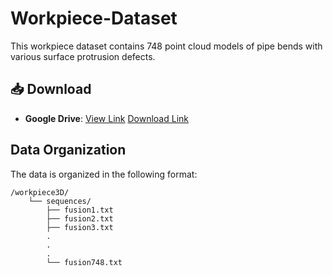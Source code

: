 # Workpiece-Dataset

This workpiece dataset contains 748 point cloud models of pipe bends with various surface protrusion defects.

## 📥 Download
- **Google Drive**: [View Link](https://drive.google.com/drive/folders/1sdWRsMgCXp_2RwAme9A3y3k8K9wGhQmO?usp=drive_link)
                    [Download Link](https://drive.google.com/file/d/1dZW16bY5diyGaGv6ueh1HgKHRHLJT3Vd/view?usp=drive_link)
## Data Organization

The data is organized in the following format:

```text
/workpiece3D/
    └── sequences/
        ├── fusion1.txt
        ├── fusion2.txt
        ├── fusion3.txt
        .
        .
        .
        └── fusion748.txt
```

